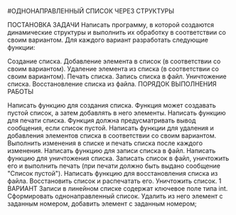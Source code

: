 #ОДНОНАПРАВЛЕННЫЙ СПИСОК ЧЕРЕЗ СТРУКТУРЫ  

ПОСТАНОВКА ЗАДАЧИ
Написать программу, в которой создаются динамические структуры и выполнить их обработку в соответствии со своим вариантом.
Для каждого вариант разработать следующие функции:

Создание списка.
Добавление элемента в список (в соответствии со своим вариантом).
Удаление элемента из списка (в соответствии со своим вариантом).
Печать списка.
Запись списка в файл.
Уничтожение списка.
Восстановление списка из файла.
ПОРЯДОК ВЫПОЛНЕНИЯ РАБОТЫ

Написать функцию для создания списка. Функция может создавать пустой список, а затем добавлять в него элементы.
Написать функцию для печати списка. Функция должна предусматривать вывод сообщения, если список пустой.
Написать функции для удаления и добавления элементов списка в соответствии со своим вариантом.
Выполнить изменения в списке и печать списка после каждого изменения.
Написать функцию для записи списка в файл.
Написать функцию для уничтожения списка.
Записать список в файл, уничтожить его и выполнить печать (при печати должно быть выдано сообщение "Список пустой").
Написать функцию для восстановления списка из файла.
Восстановить список и распечатать его.
Уничтожить список.
1 ВАРИАНТ
Записи в линейном списке содержат ключевое поле типа int.
Сформировать однонаправленный список.
Удалить из него элемент с заданным номером, добавить элемент с заданным номером;
